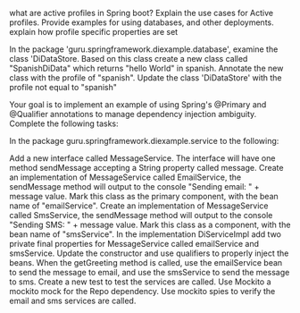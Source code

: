 what are active profiles in Spring boot? Explain the use cases for Active profiles. Provide examples for using databases, and other deployments. explain how profile specific properties are set


In the package 'guru.springframework.diexample.database', examine the class 'DiDataStore. Based on this class create a new class called "SpanishDiData" which returns "hello World" in spanish. Annotate the new class with the profile of "spanish". Update the class 'DiDataStore' with the profile not equal to "spanish"



Your goal is to implement an example of using Spring's @Primary and @Qualifier annotations to manage dependency injection ambiguity. Complete the following tasks:

In the package guru.springframework.diexample.service to the following:

Add a new interface called MessageService. The interface will have one method sendMessage accepting a String property called message.
Create an implementation of MessageService called EmailService, the sendMessage method will output to the console "Sending email: " + message value. Mark this class as the primary component, with the bean name of "emailService".
Create an implementation of MessageService called SmsService, the sendMessage method will output to the console "Sending SMS: " + message value. Mark this class as a component, with the bean name of "smsService".
In the implementation DiServiceImpl add two private final properties for MessageService called emailService and smsService. Update the constructor and use qualifiers to properly inject the beans. When the getGreeting method is called, use the emailService bean to send the message to email, and use the smsService to send the message to sms.
Create a new test to test the services are called. Use Mockito a mockito mock for the Repo dependency. Use mockito spies to verify the email and sms services are called.